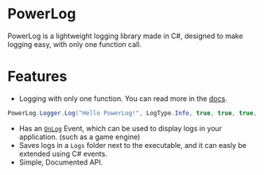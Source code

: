 # PowerLog

PowerLog is a lightweight logging library made in C#, designed to make logging easy, with only one function call.

# Features
* Logging with only one function. You can read more in the [docs](https://github.com/Thev2Andy/PowerLog/wiki).
```cs
PowerLog.Logger.Log("Hello PowerLog!", LogType.Info, true, true, true, this);
```

* Has an [`OnLog`](https://github.com/Thev2Andy/PowerLog/wiki/API-Reference#onlog-eventhandlerlogeventargs) Event, which can be used to display logs in your application. (such as a game engine)
* Saves logs in a `Logs` folder next to the executable, and it can easly be extended using C# events.
* Simple, Documented API.
